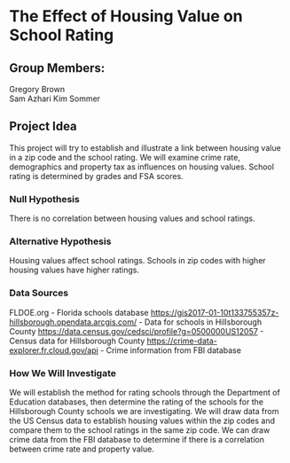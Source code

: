 # The Effect of Housing Value on School Rating

## Group Members: 
Gregory Brown <br>
Sam Azhari 
Kim Sommer

## Project Idea
This project will try to establish and illustrate a link between housing value in a zip code and the school rating. We will examine crime rate, demographics and property tax as influences on housing values. School rating is determined by grades and FSA scores.

### Null Hypothesis
There is no correlation between housing values and school ratings.

### Alternative Hypothesis
Housing values affect school ratings. Schools in zip codes with higher housing values have higher ratings.

### Data Sources
FLDOE.org - Florida schools database
https://gis2017-01-10t133755357z-hillsborough.opendata.arcgis.com/ - Data for schools in Hillsborough County
https://data.census.gov/cedsci/profile?g=0500000US12057 - Census data for Hillsborough County
https://crime-data-explorer.fr.cloud.gov/api - Crime information from FBI database

### How We Will Investigate
We will establish the method for rating schools through the Department of Education databases, then determine the rating of the schools for the Hillsborough County schools we are investigating. We will draw data from the US Census data to establish housing values within the zip codes and compare them to the school ratings in the same zip code. We can draw crime data from the FBI database to determine if there is a correlation between crime rate and property value.
